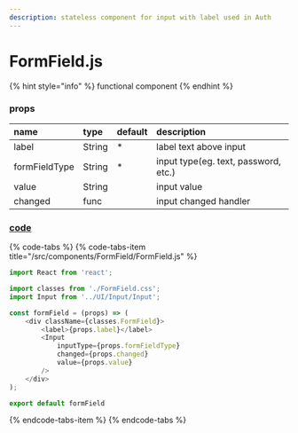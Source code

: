 ```yaml
---
description: stateless component for input with label used in Auth
---
```


# FormField.js

{% hint style="info" %}
functional component
{% endhint %}

### 

### props

| name | type | default | description |
| :--- | :--- | :--- | :--- |
| label | String | \* | label text above input |
| formFieldType | String | \* | input type\(eg. text, password, etc.\) |
| value | String |  | input value |
| changed | func |  | input changed handler |

### 

### [code](https://github.com/quizoscom/quizos/blob/master/code/src/components/FormField/FormField.js)

{% code-tabs %}
{% code-tabs-item title="/src/components/FormField/FormField.js" %}
```javascript
import React from 'react';

import classes from './FormField.css';
import Input from '../UI/Input/Input';

const formField = (props) => (
    <div className={classes.FormField}>
        <label>{props.label}</label>
        <Input 
            inputType={props.formFieldType} 
            changed={props.changed} 
            value={props.value}
        />
    </div>
);

export default formField

```
{% endcode-tabs-item %}
{% endcode-tabs %}

